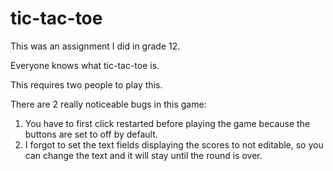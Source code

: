 # tic-tac-toe

This was an assignment I did in grade 12.

Everyone knows what tic-tac-toe is.

This requires two people to play this.

There are 2 really noticeable bugs in this game:
1. You have to first click restarted before playing the game because the buttons are set to off by default.
2. I forgot to set the text fields displaying the scores to not editable, so you can change the text and it will stay until the round is over.
